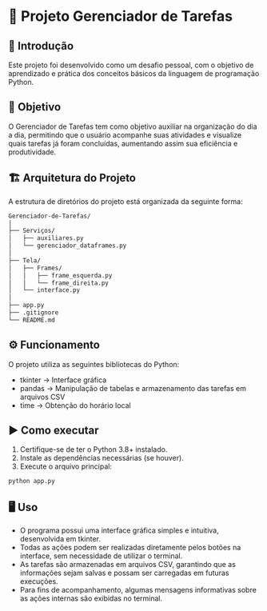 # 📌 Projeto Gerenciador de Tarefas
## 📖 Introdução

Este projeto foi desenvolvido como um desafio pessoal, com o objetivo de aprendizado e prática dos conceitos básicos da linguagem de programação Python.

## 🎯 Objetivo

O Gerenciador de Tarefas tem como objetivo auxiliar na organização do dia a dia, permitindo que o usuário acompanhe suas atividades e visualize quais tarefas já foram concluídas, aumentando assim sua eficiência e produtividade.

## 🏗 Arquitetura do Projeto

A estrutura de diretórios do projeto está organizada da seguinte forma:  

```bash
Gerenciador-de-Tarefas/  
│
├── Serviços/  
│   ├── auxiliares.py  
│   └── gerenciador_dataframes.py  
│
├── Tela/  
│   ├── Frames/  
│   │   ├── frame_esquerda.py  
│   │   └── frame_direita.py  
│   └── interface.py  
│
├── app.py  
├── .gitignore  
└── README.md  
```

## ⚙️ Funcionamento
O projeto utiliza as seguintes bibliotecas do Python:  
- tkinter → Interface gráfica  
- pandas → Manipulação de tabelas e armazenamento das tarefas em arquivos CSV  
- time → Obtenção do horário local  

## ▶️ Como executar
1. Certifique-se de ter o Python 3.8+ instalado.  
2. Instale as dependências necessárias (se houver).  
3. Execute o arquivo principal:  

```bash
python app.py
```

## 🖥 Uso
* O programa possui uma interface gráfica simples e intuitiva, desenvolvida em tkinter.
* Todas as ações podem ser realizadas diretamente pelos botões na interface, sem necessidade de utilizar o terminal.
* As tarefas são armazenadas em arquivos CSV, garantindo que as informações sejam salvas e possam ser carregadas em futuras execuções.
* Para fins de acompanhamento, algumas mensagens informativas sobre as ações internas são exibidas no terminal.